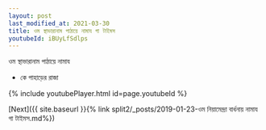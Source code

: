 ```yaml
---
layout: post
last_modified_at: 2021-03-30
title: ওম স্থাভারানাম পাঠায়ে নামায গা টাইমস
youtubeId: iBUyLfSdlps
---
```

 
 
 ওম স্থাভারানাম পাঠায়ে নামায  
 
 -  কে পাহাড়ের রাজা 
 
  
 
  
 
 
 
 
 
 


{% include youtubePlayer.html id=page.youtubeId %}
 
[Next]({{ site.baseurl }}{% link  split2/_posts/2019-01-23-ওম নিয়ামেন্দ্রা বার্ধনায় নামায গা টাইমস.md%})
 
